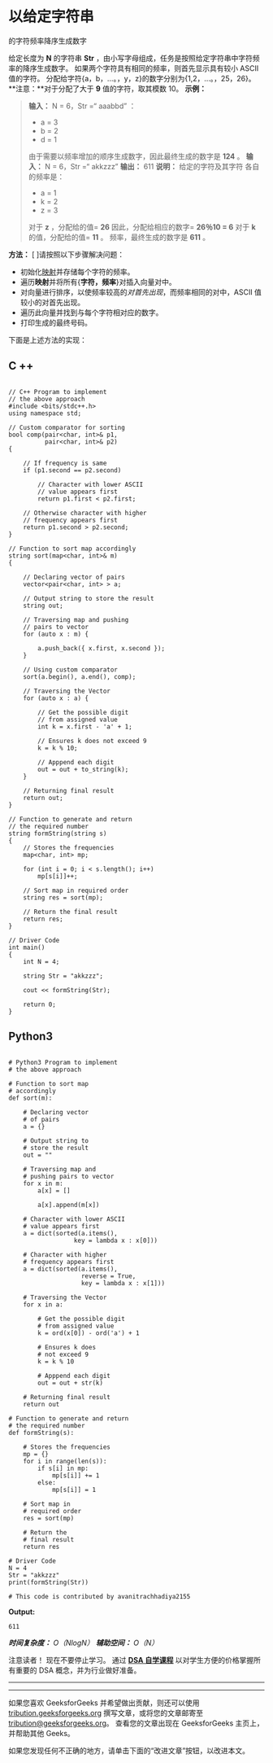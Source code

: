 # 以给定字符串

的字符频率降序生成数字

给定长度为 **N** 的字符串 **Str** ，由小写字母组成，任务是按照给定字符串中字符频率的降序生成数字。 如果两个字符具有相同的频率，则首先显示具有较小 ASCII 值的字符。 分配给字符{a，b，…。，y，z}的数字分别为{1,2，…。，25，26}。
**注意：**对于分配了大于 **9** 值的字符，取其模数 10。
**示例：**

> **输入：** N = 6，Str =“ aaabbd” ：
> 
> *   a = 3
> *   b = 2
> *   d = 1
> 
> 由于需要以频率增加的顺序生成数字，因此最终生成的数字是 **124** 。
> **输入：** N = 6，Str =“ akkzzz”
> **输出：** 611
> **说明：**
> 给定的字符及其字符 各自的频率是：
> 
> *   a = 1
> *   k = 2
> *   z = 3
> 
> 对于 **z** ，分配给的值= **26**
> 因此，分配给相应的数字= **26％10 = 6**
> 对于 **k** 的值，分配给的值= **11** 。 频率，最终生成的数字是 **611** 。

**方法：** [
]请按照以下步骤解决问题：

*   初始化[映射](http://www.geeksforgeeks.org/map-associative-containers-the-c-standard-template-library-stl/)并存储每个字符的频率。
*   遍历**映射**并将所有{**字符，频率**}对插入向量对中。
*   对向量进行排序，以使频率较高的*对首先出现*，而频率相同的对中，ASCII 值较小的对首先出现。
*   遍历此向量并找到与每个字符相对应的数字。
*   打印生成的最终号码。

下面是上述方法的实现：

## C ++

```

// C++ Program to implement
// the above approach
#include <bits/stdc++.h>
using namespace std;

// Custom comparator for sorting
bool comp(pair<char, int>& p1,
          pair<char, int>& p2)
{

    // If frequency is same
    if (p1.second == p2.second)

        // Character with lower ASCII
        // value appears first
        return p1.first < p2.first;

    // Otherwise character with higher
    // frequency appears first
    return p1.second > p2.second;
}

// Function to sort map accordingly
string sort(map<char, int>& m)
{

    // Declaring vector of pairs
    vector<pair<char, int> > a;

    // Output string to store the result
    string out;

    // Traversing map and pushing
    // pairs to vector
    for (auto x : m) {

        a.push_back({ x.first, x.second });
    }

    // Using custom comparator
    sort(a.begin(), a.end(), comp);

    // Traversing the Vector
    for (auto x : a) {

        // Get the possible digit
        // from assigned value
        int k = x.first - 'a' + 1;

        // Ensures k does not exceed 9
        k = k % 10;

        // Apppend each digit
        out = out + to_string(k);
    }

    // Returning final result
    return out;
}

// Function to generate and return
// the required number
string formString(string s)
{
    // Stores the frequencies
    map<char, int> mp;

    for (int i = 0; i < s.length(); i++)
        mp[s[i]]++;

    // Sort map in required order
    string res = sort(mp);

    // Return the final result
    return res;
}

// Driver Code
int main()
{
    int N = 4;

    string Str = "akkzzz";

    cout << formString(Str);

    return 0;
}

```

## Python3

```

# Python3 Program to implement 
# the above approach

# Function to sort map 
# accordingly
def sort(m):

    # Declaring vector 
    # of pairs
    a = {}

    # Output string to 
    # store the result
    out = ""

    # Traversing map and
    # pushing pairs to vector
    for x in m:
        a[x] = []

        a[x].append(m[x])

    # Character with lower ASCII 
    # value appears first
    a = dict(sorted(a.items(), 
                  key = lambda x : x[0]))

    # Character with higher 
    # frequency appears first 
    a = dict(sorted(a.items(), 
                    reverse = True, 
                    key = lambda x : x[1]))

    # Traversing the Vector
    for x in a:

        # Get the possible digit 
        # from assigned value
        k = ord(x[0]) - ord('a') + 1

        # Ensures k does 
        # not exceed 9
        k = k % 10

        # Apppend each digit
        out = out + str(k)

    # Returning final result
    return out

# Function to generate and return 
# the required number
def formString(s):

    # Stores the frequencies
    mp = {}
    for i in range(len(s)):
        if s[i] in mp:
            mp[s[i]] += 1
        else:
            mp[s[i]] = 1

    # Sort map in 
    # required order
    res = sort(mp)

    # Return the 
    # final result
    return res

# Driver Code 
N = 4
Str = "akkzzz"
print(formString(Str))

# This code is contributed by avanitrachhadiya2155

```

**Output:** 

```
611

```

***时间复杂度：** O（NlogN）*
***辅助空间：** O（N）*

注意读者！ 现在不要停止学习。 通过 [**DSA 自学课程**](https://practice.geeksforgeeks.org/courses/dsa-self-paced?utm_source=geeksforgeeks&utm_medium=article&utm_campaign=gfg_article_dsa_content_bottom) 以对学生方便的价格掌握所有重要的 DSA 概念，并为行业做好准备。

* * *

* * *

如果您喜欢 GeeksforGeeks 并希望做出贡献，则还可以使用 [tribution.geeksforgeeks.org](https://contribute.geeksforgeeks.org/) 撰写文章，或将您的文章邮寄至 tribution@geeksforgeeks.org。 查看您的文章出现在 GeeksforGeeks 主页上，并帮助其他 Geeks。

如果您发现任何不正确的地方，请单击下面的“改进文章”按钮，以改进本文。